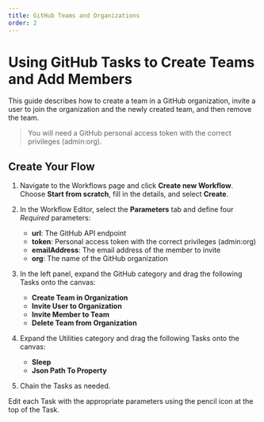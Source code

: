 ```yaml
---
title: GitHub Teams and Organizations
order: 2
---
```


# Using GitHub Tasks to Create Teams and Add Members

This guide describes how to create a team in a GitHub organization, invite a user to join the organization and the newly created team, and then remove the team.

> You will need a GitHub personal access token with the correct privileges (admin:org).

## Create Your Flow

1. Navigate to the Workflows page and click **Create new Workflow**. Choose **Start from scratch**, fill in the details, and select **Create**.

2. In the Workflow Editor, select the **Parameters** tab and define four _Required_ parameters:
   - **url**: The GitHub API endpoint
   - **token**: Personal access token with the correct privileges (admin:org)
   - **emailAddress**: The email address of the member to invite
   - **org**: The name of the GitHub organization

3. In the left panel, expand the GitHub category and drag the following Tasks onto the canvas:
   - **Create Team in Organization**
   - **Invite User to Organization**
   - **Invite Member to Team**
   - **Delete Team from Organization**

4. Expand the Utilities category and drag the following Tasks onto the canvas:
   - **Sleep**
   - **Json Path To Property**

5. Chain the Tasks as needed.

Edit each Task with the appropriate parameters using the pencil icon at the top of the Task.